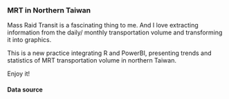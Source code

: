 <h3>MRT in Northern Taiwan</h3>
Mass Raid Transit is a fascinating thing to me. And I love extracting information from the daily/ monthly transportation volume and transforming it into graphics.

This is a new practice integrating R and PowerBI, presenting trends and statistics of MRT transportation volume in northern Taiwan.

Enjoy it!

<h4>Data source</h4>

